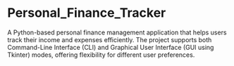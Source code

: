 # Personal_Finance_Tracker
A Python-based personal finance management application that helps users track their income and expenses efficiently. The project supports both Command-Line Interface (CLI) and Graphical User Interface (GUI using Tkinter) modes, offering flexibility for different user preferences.
